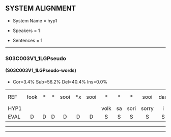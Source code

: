 
## SYSTEM ALIGNMENT

- System Name = hyp1

- Speakers = 1

- Sentences = 1

---

### S03C003V1_1LGPseudo

#### (S03C003V1_1LGPseudo-words)

- Cor=3.4%	Sub=56.2%	Del=40.4%	Ins=0.0%

|  |  |  |  |  |  |  |  |  |  |  |  |  |  |  |  |  |  |  |  |  |  |  |  |  |  |  |  |  |  |  |  |  |  |  |  |  |  |  |  |  |  |  |  |  |  |  |  |  |  |  |  |  |  |  |  |  |  |  |  |  |  |  |  |  |  |  |  |  |  |  |  |  |  |  |  |  |  |  |  |  |  |  |  |  |  |  |  |  |  |
|:--- |:---:|:---:|:---:|:---:|:---:|:---:|:---:|:---:|:---:|:---:|:---:|:---:|:---:|:---:|:---:|:---:|:---:|:---:|:---:|:---:|:---:|:---:|:---:|:---:|:---:|:---:|:---:|:---:|:---:|:---:|:---:|:---:|:---:|:---:|:---:|:---:|:---:|:---:|:---:|:---:|:---:|:---:|:---:|:---:|:---:|:---:|:---:|:---:|:---:|:---:|:---:|:---:|:---:|:---:|:---:|:---:|:---:|:---:|:---:|:---:|:---:|:---:|:---:|:---:|:---:|:---:|:---:|:---:|:---:|:---:|:---:|:---:|:---:|:---:|:---:|:---:|:---:|:---:|:---:|:---:|:---:|:---:|:---:|:---:|:---:|:---:|:---:|:---:|:---:|
| REF | fook | * | * | sooi | *x | sooi | * | * | * | sooi | dau | *s | ant | *s | beeg | *s | sprunt | hool | * | *s | larst | vout | * | * | * | * | * | zwoei | *s | fam | *s | rachts | *s | vaap | *s | sprieuw | *s | keng | *s | swoers | doer | *s | plirt | *s | jien | *s | blard | *s | guul | *s | hoekt | *s | neeuw | *s | noork | vid | * | * | *s | zans*(dans) | *s | leum | haans | *s | spaai*(spin) | *s | sjalt | * | heik | * | * | * | * | sank | roen | frijk | eem | *s | schard | *s | grek | dron | *x | *(troon) | * | * | snaaf*(slaaf) | *s | stuid |
| HYP1 |  |  |  |  |  |  | volk | sa | sori | sorry | i | sor | sa | or | i | sorry | kal | um | ke | springt | hawi | hauri | laast | faud | zo | z | o | é | soi | fam |  |  |  |  |  |  |  |  |  |  |  | rechtst | fup | speel | kijk | swo | tor | erd | plart | gooi | hoekt |  |  |  |  |  |  |  |  |  |  |  |  | neel | doork | niet | danes | em | um | spolem | gelt | hi | hk | sank |  |  |  |  |  |  |  | ron | frak | uhm | schart | gendk | broon | letroom | staf |
| EVAL | D | D | D | D | D | D | S | S | S | S | S | S | S | S | S | S | S | S | S | S | S | S | S | S | S | S | S | S | S |  | D | D | D | D | D | D | D | D | D | D | D | S | S | S | S | S | S | S | S | S |  | D | D | D | D | D | D | D | D | D | D | D | D | S | S | S | S | S | S | S | S | S | S |  | D | D | D | D | D | D | D | S | S | S | S | S | S | S | S |
---

---
